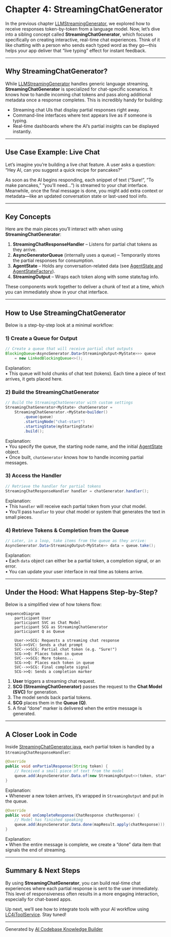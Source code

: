 # Chapter 4: StreamingChatGenerator

In the previous chapter [LLMStreamingGenerator](03_llmstreaminggenerator_.md), we explored how to receive responses token-by-token from a language model. Now, let’s dive into a sibling concept called **StreamingChatGenerator**, which focuses specifically on creating interactive, real-time chat experiences. Think of it like chatting with a person who sends each typed word as they go—this helps your app deliver that “live typing” effect for instant feedback.

---

## Why StreamingChatGenerator?

While [LLMStreamingGenerator](03_llmstreaminggenerator_.md) handles generic language streaming, **StreamingChatGenerator** is specialized for chat-specific scenarios. It knows how to handle incoming chat tokens and pass along additional metadata once a response completes. This is incredibly handy for building:

- Streaming chat UIs that display partial responses right away.  
- Command-line interfaces where text appears live as if someone is typing.  
- Real-time dashboards where the AI’s partial insights can be displayed instantly.

---

## Use Case Example: Live Chat

Let’s imagine you’re building a live chat feature. A user asks a question:  
“Hey AI, can you suggest a quick recipe for pancakes?”

As soon as the AI begins responding, each snippet of text (“Sure!”, “To make pancakes,” “you’ll need...”) is streamed to your chat interface. Meanwhile, once the final message is done, you might add extra context or metadata—like an updated conversation state or last-used tool info.

---

## Key Concepts

Here are the main pieces you’ll interact with when using **StreamingChatGenerator**:

1. **StreamingChatResponseHandler** – Listens for partial chat tokens as they arrive.  
2. **AsyncGeneratorQueue** (internally uses a queue) – Temporarily stores the partial responses for consumption.  
3. **AgentState** – Holds any conversation-related data (see [AgentState and AgentStateFactory](02_agentstate_and_agentstatefactory_.md)).  
4. **StreamingOutput** – Wraps each token along with some state/tag info.  

These components work together to deliver a chunk of text at a time, which you can immediately show in your chat interface.

---

## How to Use StreamingChatGenerator

Below is a step-by-step look at a minimal workflow:

### 1) Create a Queue for Output

```java
// Create a queue that will receive partial chat outputs
BlockingQueue<AsyncGenerator.Data<StreamingOutput<MyState>>> queue
    = new LinkedBlockingQueue<>();
```
Explanation:  
• This queue will hold chunks of chat text (tokens). Each time a piece of text arrives, it gets placed here.

### 2) Build the StreamingChatGenerator

```java
// Build the StreamingChatGenerator with custom settings
StreamingChatGenerator<MyState> chatGenerator =
    StreamingChatGenerator.<MyState>builder()
        .queue(queue)
        .startingNode("chat-start")
        .startingState(myStartingState)
        .build();
```
Explanation:  
• You specify the queue, the starting node name, and the initial [AgentState](02_agentstate_and_agentstatefactory_.md) object.  
• Once built, `chatGenerator` knows how to handle incoming partial messages.

### 3) Access the Handler

```java
// Retrieve the handler for partial tokens
StreamingChatResponseHandler handler = chatGenerator.handler();
```
Explanation:  
• This `handler` will receive each partial token from your chat model.  
• You’ll pass `handler` to your chat model or system that generates the text in small pieces.

### 4) Retrieve Tokens & Completion from the Queue

```java
// Later, in a loop, take items from the queue as they arrive:
AsyncGenerator.Data<StreamingOutput<MyState>> data = queue.take();
```
Explanation:  
• Each `data` object can either be a partial token, a completion signal, or an error.  
• You can update your user interface in real time as tokens arrive.

---

## Under the Hood: What Happens Step-by-Step?

Below is a simplified view of how tokens flow:

```mermaid
sequenceDiagram
    participant User
    participant SVC as Chat Model
    participant SCG as StreamingChatGenerator
    participant Q as Queue

    User->>SCG: Requests a streaming chat response
    SCG->>SVC: Sends a chat prompt
    SVC-->>SCG: Partial chat token (e.g. "Sure!")
    SCG->>Q: Places token in queue 
    SVC-->>SCG: More tokens...
    SCG->>Q: Places each token in queue
    SVC-->>SCG: Final complete signal
    SCG->>Q: Sends a completion marker
```
1. **User** triggers a streaming chat request.  
2. **SCG (StreamingChatGenerator)** passes the request to the **Chat Model (SVC)** for generation.  
3. The model sends back partial tokens.  
4. **SCG** places them in the **Queue (Q)**.  
5. A final “done” marker is delivered when the entire message is generated.

---

## A Closer Look in Code

Inside [StreamingChatGenerator.java](../blob/main/src/main/java/org/bsc/langgraph4j/langchain4j/generators/StreamingChatGenerator.java), each partial token is handled by a `StreamingChatResponseHandler`:

```java
@Override
public void onPartialResponse(String token) {
    // Received a small piece of text from the model
    queue.add(AsyncGenerator.Data.of(new StreamingOutput<>(token, startingNode, startingState)));
}
```
Explanation:  
• Whenever a new token arrives, it’s wrapped in `StreamingOutput` and put in the queue.  

```java
@Override
public void onCompleteResponse(ChatResponse chatResponse) {
    // Model has finished speaking
    queue.add(AsyncGenerator.Data.done(mapResult.apply(chatResponse)));
}
```
Explanation:  
• When the entire message is complete, we create a “done” data item that signals the end of streaming.

---

## Summary & Next Steps

By using **StreamingChatGenerator**, you can build real-time chat experiences where each partial response is sent to the user immediately. This level of responsiveness often results in a more engaging interaction, especially for chat-based apps.

Up next, we’ll see how to integrate tools with your AI workflow using [LC4jToolService](05_lc4jtoolservice_.md). Stay tuned!

---

Generated by [AI Codebase Knowledge Builder](https://github.com/The-Pocket/Tutorial-Codebase-Knowledge)